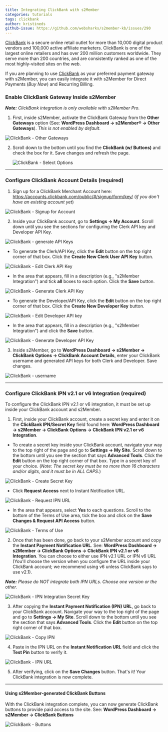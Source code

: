 ```yaml
---
title: Integrating ClickBank with s2Member
categories: tutorials
tags: clickbank
author: kristineds
github-issue: https://github.com/websharks/s2member-kb/issues/290
---
```


[ClickBank](http://www.clickbank.com/) is a secure online retail outlet for more than 10,000 digital product vendors and 100,000 active affiliate marketers. ClickBank is one of the largest online retailers and has over 200 million customers worldwide. They serve more than 200 countries, and are consistently ranked as one of the most highly-visited sites on the web.

If you are planning to use [ClickBank](http://www.clickbank.com/) as your preferred payment gateway with s2Member, you can easily integrate it with s2Member for Direct Payments (_Buy Now_) and Recurring Billing. 

### Enable ClickBank Gateway Inside s2Member
_**Note:** ClickBank integration is only available with s2Member Pro._

1) First, inside s2Member, activate the ClickBank Gateway from the **Other Gateways** option (See: **WordPress Dashboard → s2Member® → Other Gateways**). _This is not enabled by default_.

![ClickBank - Other Gateways](https://cloud.githubusercontent.com/assets/7514953/13260907/a493f81a-da98-11e5-8657-33906f7ed33a.png)

2) Scroll down to the bottom until you find the **ClickBank (w/ Buttons)** and check the box for it. Save changes and refresh the page.

   ![ClickBank - Select Options](https://cloud.githubusercontent.com/assets/7514953/13260998/15e2502a-da99-11e5-8b99-ccfa6dc10c54.png)
------------------
### Configure ClickBank Account Details (required)

1) Sign up for a ClickBank Merchant Account here: https://accounts.clickbank.com/public/#/signup/form/key/ (_if you don't have an existing account yet_) 

![ClickBank - Signup for Account](https://cloud.githubusercontent.com/assets/7514953/13260937/c9620ede-da98-11e5-99b8-808128cacd10.png)

2) Inside your ClickBank account, go to **Settings → My Account**. Scroll down until you see the sections for configuring the Clerk API key and Developer API Key.

![ClickBank - generate API Keys](https://cloud.githubusercontent.com/assets/7514953/13520370/c091fb78-e21a-11e5-8c47-933d6181f37e.png)

- To generate the Clerk/API Key, click the **Edit** button on the top right corner of that box. Click the **Create New Clerk User API Key** button.

![ClickBank - Edit Clerk API Key](https://cloud.githubusercontent.com/assets/7514953/13453065/30c5d264-e088-11e5-8b49-3bba0be0de6c.png)

- In the area that appears, fill in a description (e.g., "s2Member Integration") and tick **all** boxes to each option. Click the **Save** button.

![ClickBank - Generate Clerk API Key](https://cloud.githubusercontent.com/assets/7514953/13453027/f6fa276a-e087-11e5-9816-33ea2168675a.png)

- To generate the Developer/API Key, click the **Edit** button on the top right corner of that box. Click the **Create New Developer Key** button.

![ClickBank - Edit Developer API key](https://cloud.githubusercontent.com/assets/7514953/13453288/c223f6fe-e089-11e5-9fd5-cb2eb7f445b1.png)

- In the area that appears, fill in a description (e.g., "s2Member Integration") and click the **Save** button.

![ClickBank - Generate Developer API Key](https://cloud.githubusercontent.com/assets/7514953/13453192/0212280e-e089-11e5-9e9d-ad3458230646.png)

3) Inside s2Member, go to  **WordPress Dashboard → s2Member → ClickBank Options → ClickBank Account Details**, enter your ClickBank username and generated API keys for both Clerk and Developer. Save changes. 

![ClickBank - username](https://cloud.githubusercontent.com/assets/7514953/13452902/1ff02be8-e087-11e5-9af5-663924731acf.png)

------------------
### Configure ClickBank IPN v2.1 or v6 Integration (required)

To configure the ClickBank IPN v2.1 or v6 integration, it must be set up inside your ClickBank account and s2Member.

1) First, inside your ClickBank account, create a secret key and enter it on the **ClickBank IPN/Secret Key** field found here: **WordPress Dashboard → s2Member → ClickBank Options → ClickBank IPN v2.1 or v6 Integration**.

- To create a secret key inside your ClickBank account, navigate your way to the top right of the page and go to **Settings → My Site**. Scroll down to the bottom until you see the section that says **Advanced Tools**. Click the **Edit** button on the top right corner of that box. Type in a secret key of your choice. (*Note: The secret key must be no more than 16 characters and/or digits, and it must be in ALL CAPS.*)

![ClickBank - Create Secret Key](https://cloud.githubusercontent.com/assets/7514953/13452479/156f0170-e083-11e5-914b-3064b735508c.png)

- Click **Request Access** next to Instant Notification URL. 

![ClickBank - Request IPN URL](https://cloud.githubusercontent.com/assets/7514953/13453405/d482ebe2-e08a-11e5-80c5-5f47e444c59f.png)

- In the area that appears, select **Yes** to each questions. Scroll to the bottom of the Terms of Use area, tick the box and click on the **Save Changes & Request API Access** button. 

![ClickBank - Terms of Use](https://cloud.githubusercontent.com/assets/7514953/13703167/dc5d0ab4-e7ce-11e5-9aa8-c7ed7c65c4a8.png)

2) Once that has been done, go back to your s2Member account and copy the **Instant Payment Notification URL**. See: **WordPress Dashboard → s2Member → ClickBank Options → ClickBank IPN v2.1 or v6 Integration**. You can choose to either use IPN v2.1 URL or IPN v6 URL (You'll choose the version when you configure the URL inside your ClickBank account; we recommend using v6 unless ClickBank says to use v2.1). 

_**Note:** Please do NOT integrate both IPN URLs. Choose one version or the other._

![ClickBank - IPN Integration Secret Key](https://cloud.githubusercontent.com/assets/7514953/13452617/6e3e0b7e-e084-11e5-9206-953bf1fb56bf.png)

3) After copying the **Instant Payment Notification (IPN) URL**, go back to your ClickBank account. Navigate your way to the top right of the page and go to **Settings → My Site**. Scroll down to the bottom until you see the section that says **Advanced Tools**. Click the **Edit** button on the top right corner of that box. 

![ClickBank - Copy IPN](https://cloud.githubusercontent.com/assets/7514953/13705042/f66f245e-e7d9-11e5-864e-b29ae1121187.png)

4) Paste in the IPN URL on the **Instant Notification URL** field and click the **Test Pin** button to verify it. 

![ClickBank - IPN URL](https://cloud.githubusercontent.com/assets/7514953/13453527/d89360e4-e08b-11e5-9d15-3f59914123b2.png)

5) After verifying, click on the **Save Changes** button. That's it! Your ClickBank integration is now complete.

---------------------------

#### Using s2Member-generated ClickBank Buttons

With the ClickBank integration complete, you can now generate ClickBank buttons to provide paid access to the site. See: **WordPress Dashboard → s2Member → ClickBank Buttons**

![ClickBank - Buttons](https://cloud.githubusercontent.com/assets/7514953/13704314/306a74d2-e7d6-11e5-97ca-8a40c3fd90fe.png)